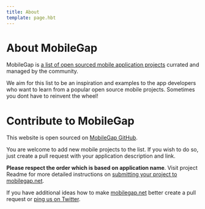```yaml
---
title: About
template: page.hbt
---
```


# About MobileGap

MobileGap is [a list of open sourced mobile application projects](https://www.mobilegap.net "list of open sourced mobile application projects") currated and managed by the community. 

We aim for this list to be an inspiration and examples to the app developers who want to learn from a popular open source mobile projects. Sometimes you dont have to reinvent the wheel!

# Contribute to MobileGap

This website is open sourced on [MobileGap GitHub](https://github.com/sauliuz/mobilegap.net). 

You are welcome to add new mobile projects to the list. If you wish to do so, just create a pull request with your application description and link. 

**Please respect the order which is based on application name**. Visit project Readme for more detailed instructions on [submitting your project to mobilegap.net](https://github.com/sauliuz/mobilegap.net/blob/master/Readme.md).

If you have additional ideas how to make [mobilegap.net](https://www.mobilegap.net "www.mobilegap.net") better create a pull request or [ping us on Twitter](https://twitter.com/mobilegap "MobileGap on Twitter").